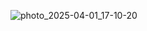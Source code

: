 ![photo_2025-04-01_17-10-20](https://github.com/user-attachments/assets/c779d4c1-73fa-4404-9755-4b09fded9eef)

